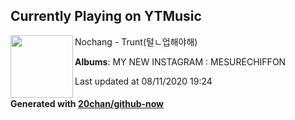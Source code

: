 ## Currently Playing on YTMusic

[<img align="left" width="100" src="https://lh3.googleusercontent.com/3Ta1cvVeXabgD8JhBysLMeoEne87ONUfEm2rMnlr6jGYuLo4w0ah9lQTokIts-8-pDsgHQ6qIvFoKXk6">](https://music.youtube.com/channel/UC3NFM7nvnZEmSItn687o1NA)

Nochang - Trunt(털ㄴ업해야해)

**Albums**: MY NEW INSTAGRAM : MESURECHIFFON

Last updated at 08/11/2020 19:24

#### Generated with [20chan/github-now](https://github.com/20chan/github-now)


<!--
**20chan/20chan** is a ✨ _special_ ✨ repository because its `README.md` (this file) appears on your GitHub profile.

Here are some ideas to get you started:

- 🔭 I’m currently working on ...
- 🌱 I’m currently learning ...
- 👯 I’m looking to collaborate on ...
- 🤔 I’m looking for help with ...
- 💬 Ask me about ...
- 📫 How to reach me: ...
- 😄 Pronouns: ...
- ⚡ Fun fact: ...
-->
